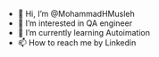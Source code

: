 - 👋 Hi, I’m @MohammadHMusleh
- 👀 I’m interested in QA engineer
- 🌱 I’m currently learning Autoimation
- 📫 How to reach me by Linkedin

<!---
MohammadHMusleh/MohammadHMusleh is a ✨ special ✨ repository because its `README.md` (this file) appears on your GitHub profile.
You can click the Preview link to take a look at your changes.
--->
